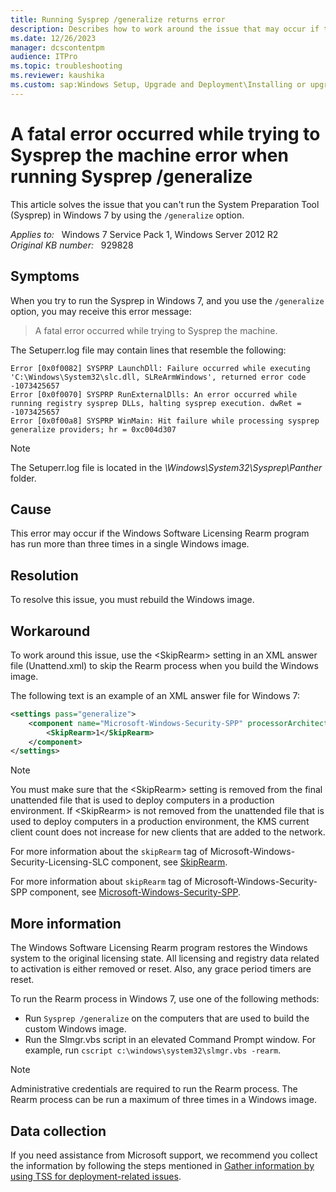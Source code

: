 ```yaml
---
title: Running Sysprep /generalize returns error
description: Describes how to work around the issue that may occur if the Windows Software Licensing Rearm program has run more than three times in a single Windows image.
ms.date: 12/26/2023
manager: dcscontentpm
audience: ITPro
ms.topic: troubleshooting
ms.reviewer: kaushika
ms.custom: sap:Windows Setup, Upgrade and Deployment\Installing or upgrading Windows, csstroubleshoot
---
```

# A fatal error occurred while trying to Sysprep the machine error when running Sysprep /generalize

This article solves the issue that you can't run the System Preparation Tool (Sysprep) in Windows 7 by using the `/generalize` option.

_Applies to:_ &nbsp; Windows 7 Service Pack 1, Windows Server 2012 R2  
_Original KB number:_ &nbsp; 929828

## Symptoms

When you try to run the Sysprep in Windows 7, and you use the `/generalize` option, you may receive this error message:

> A fatal error occurred while trying to Sysprep the machine.

The Setuperr.log file may contain lines that resemble the following:

```output
Error [0x0f0082] SYSPRP LaunchDll: Failure occurred while executing 'C:\Windows\System32\slc.dll, SLReArmWindows', returned error code -1073425657  
Error [0x0f0070] SYSPRP RunExternalDlls: An error occurred while running registry sysprep DLLs, halting sysprep execution. dwRet = -1073425657  
Error [0x0f00a8] SYSPRP WinMain: Hit failure while processing sysprep generalize providers; hr = 0xc004d307
```

> [!NOTE]
> The Setuperr.log file is located in the *\Windows\System32\Sysprep\Panther* folder.

## Cause

This error may occur if the Windows Software Licensing Rearm program has run more than three times in a single Windows image.

## Resolution

To resolve this issue, you must rebuild the Windows image.

## Workaround

To work around this issue, use the \<SkipRearm> setting in an XML answer file (Unattend.xml) to skip the Rearm process when you build the Windows image.

The following text is an example of an XML answer file for Windows 7:

```xml
<settings pass="generalize">
    <component name="Microsoft-Windows-Security-SPP" processorArchitecture="amd64" publicKeyToken="31bf3856ad364e35" language="neutral" versionScope="nonSxS" xmlns:wcm="http://schemas.microsoft.com/WMIConfig/2002/State" xmlns:xsi="http://www.w3.org/2001/XMLSchema-instance">
        <SkipRearm>1</SkipRearm>
    </component>
</settings>
```  

> [!NOTE]
> You must make sure that the \<SkipRearm> setting is removed from the final unattended file that is used to deploy computers in a production environment. If \<SkipRearm> is not removed from the unattended file that is used to deploy computers in a production environment, the KMS current client count does not increase for new clients that are added to the network.

For more information about the `skipRearm` tag of Microsoft-Windows-Security-Licensing-SLC component, see [SkipRearm](/previous-versions/windows/it-pro/windows-vista/cc722350(v=ws.10)).

For more information about `skipRearm` tag of Microsoft-Windows-Security-SPP component, see [Microsoft-Windows-Security-SPP](/previous-versions/windows/it-pro/windows-8.1-and-8/ff716103(v=win.10)).

## More information

The Windows Software Licensing Rearm program restores the Windows system to the original licensing state. All licensing and registry data related to activation is either removed or reset. Also, any grace period timers are reset.

To run the Rearm process in Windows 7, use one of the following methods:

- Run `Sysprep /generalize` on the computers that are used to build the custom Windows image.
- Run the Slmgr.vbs script in an elevated Command Prompt window. For example, run `cscript c:\windows\system32\slmgr.vbs -rearm`.

> [!NOTE]
> Administrative credentials are required to run the Rearm process. The Rearm process can be run a maximum of three times in a Windows image.

## Data collection

If you need assistance from Microsoft support, we recommend you collect the information by following the steps mentioned in [Gather information by using TSS for deployment-related issues](../windows-troubleshooters/gather-information-using-tss-deployment.md).
